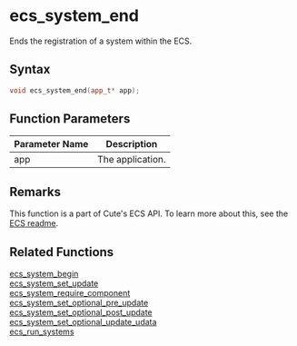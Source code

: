 # ecs_system_end

Ends the registration of a system within the ECS.

## Syntax

```cpp
void ecs_system_end(app_t* app);
```

## Function Parameters

Parameter Name | Description
--- | ---
app | The application.

## Remarks

This function is a part of Cute's ECS API. To learn more about this, see the [ECS readme](https://github.com/RandyGaul/cute_framework/blob/master/doc/ecs/README.md).

## Related Functions

[ecs_system_begin](https://github.com/RandyGaul/cute_framework/blob/master/doc/ecs/ecs_system_begin.md)  
[ecs_system_set_update](https://github.com/RandyGaul/cute_framework/blob/master/doc/ecs/ecs_system_set_update.md)  
[ecs_system_require_component](https://github.com/RandyGaul/cute_framework/blob/master/doc/ecs/ecs_system_require_component.md)  
[ecs_system_set_optional_pre_update](https://github.com/RandyGaul/cute_framework/blob/master/doc/ecs/ecs_system_set_optional_pre_update.md)  
[ecs_system_set_optional_post_update](https://github.com/RandyGaul/cute_framework/blob/master/doc/ecs/ecs_system_set_optional_post_update.md)  
[ecs_system_set_optional_update_udata](https://github.com/RandyGaul/cute_framework/blob/master/doc/ecs/ecs_system_set_optional_update_udata.md)  
[ecs_run_systems](https://github.com/RandyGaul/cute_framework/blob/master/doc/ecs/ecs_run_systems.md)  
